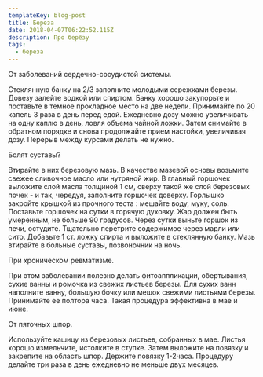 ```yaml
---
templateKey: blog-post
title: Береза
date: 2018-04-07T06:22:52.115Z
description: Про берёзу
tags:
  - береза
---
```

От заболеваний сердечно-сосудистой системы.



Стеклянную банку на 2/3 заполните молодыми сережками березы. Довезу залейте водкой или спиртом. Банку хорошо закупорьте и поставьте в темное прохладное место на две недели. Принимайте по 20 капель 3 раза в день перед едой. Ежедневно дозу можно увеличивать на одну каплю в день, ловля объема чайной ложки. Затем снимайте в обратном порядке и снова продолжайте прием настойки, увеличивая дозу. Перерыв между курсами делать не нужно. 



Болят суставы? 



Втирайте в них березовую мазь. В качестве мазевой основы возьмите свежее сливочное масло или нутряной жир. В главный горшочек выложите слой масла толщиной 1 см, сверху такой же слой березовых почек - и так, чередуя, заполните горшочек доверху. Горлышко закройте крышкой из прочного теста : мешайте воду, муку, соль. Поставьте горшочек на сутки в горячую духовку. Жар должен быть умеренным, не больше 90 градусов. Через сутки выньте горшок из печи, остудите. Тщательно перетрите содержимое через марли или сито. Добавьте 1 ст. ложку спирта и выложите в стеклянную банку. Мазь втирайте в больные суставы, позвоночник на ночь. 



При хроническом ревматизме. 



При этом заболевании полезно делать фитоаппликации, обертывания, сухие ванны и ромочка из свежих листьев березы. Для сухих ванн наполните ванну, большую бочку или мешок свежими листьями березы. Принимайте ее полтора часа. Такая процедура эффективна в мае и июне. 



От пяточных шпор. 



Используйте кашицу из березовых листьев, собранных в мае. Листья хорошо измельчите, истолките в ступке. Затем выложите на повязку и закрепите  на область шпор. Держите повязку 1-2часа. Процедуру делайте три раза в день ежедневно не меньше двух месяцев.
